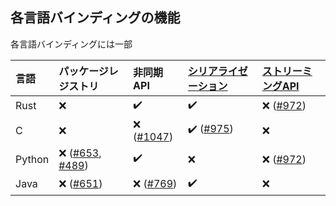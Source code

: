 ## 各言語バインディングの機能

各言語バインディングには一部

| 言語 | パッケージレジストリ | 非同期API | [シリアライゼーション] | [ストリーミングAPI] |
| :- | :- | :- | :- | :-|
| Rust | :x: | :heavy_check_mark: | :heavy_check_mark: | :x: ([#972]) |
| C | :x: | :x: ([#1047]) | :heavy_check_mark: ([#975]) | :x: |
| Python | :x: ([#653], [#489]) | :heavy_check_mark: | :x: | :x: ([#972]) |
| Java | :x: ([#651]) | :x: ([#769]) | :heavy_check_mark: | :x: |

[シリアライゼーション]: ./serialization.md
[ストリーミングAPI]: https://github.com/VOICEVOX/voicevox_core/issues/853
[#972]: https://github.com/VOICEVOX/voicevox_core/pull/972
[#1047]: https://github.com/VOICEVOX/voicevox_core/issues/1047
[#975]: https://github.com/VOICEVOX/voicevox_core/issues/975
[#653]: https://github.com/VOICEVOX/voicevox_core/issues/653
[#489]: https://github.com/VOICEVOX/voicevox_core/issues/489
[#651]: https://github.com/VOICEVOX/voicevox_core/issues/651
[#769]: https://github.com/VOICEVOX/voicevox_core/issues/769
